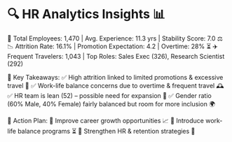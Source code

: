 # 🔍 HR Analytics Insights 📊
👥 Total Employees: 1,470 | Avg. Experience: 11.3 yrs | Stability Score: 7.0 ⚖️
📉 Attrition Rate: 16.1% | Promotion Expectation: 4.2 | Overtime: 28% ⏳
✈️ Frequent Travelers: 1,043 | Top Roles: Sales Exec (326), Research Scientist (292)

📌 Key Takeaways:
✅ High attrition linked to limited promotions & excessive travel 🔄
✅ Work-life balance concerns due to overtime & frequent travel 🕰️
✅ HR team is lean (52) – possible need for expansion 🏢
✅ Gender ratio (60% Male, 40% Female) fairly balanced but room for more inclusion 🌍

🚀 Action Plan:
🔹 Improve career growth opportunities 📈
🔹 Introduce work-life balance programs ⏳
🔹 Strengthen HR & retention strategies 🤝
